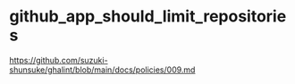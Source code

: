 # github_app_should_limit_repositories

https://github.com/suzuki-shunsuke/ghalint/blob/main/docs/policies/009.md
